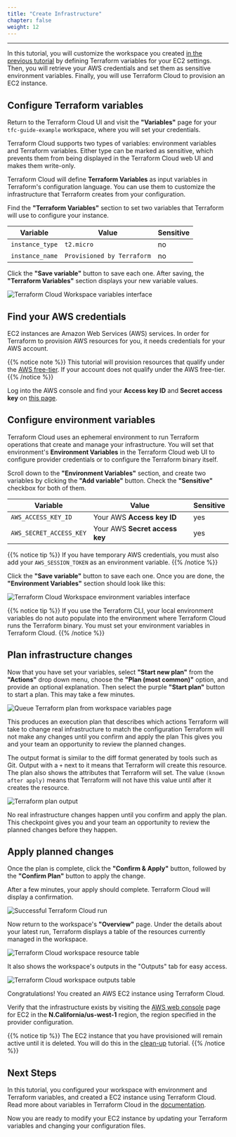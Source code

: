 ```yaml
---
title: "Create Infrastructure"
chapter: false
weight: 12
---
```

---

In this tutorial, you will customize the workspace you created [in the previous tutorial](/040_terraform_cloud_setup/2-cloud-workspace-create.html) by defining Terraform variables for your EC2 settings. Then, you will retrieve your AWS credentials and set them as sensitive environment variables. Finally, you will use Terraform Cloud to provision an EC2 instance.

## Configure Terraform variables

Return to the Terraform Cloud UI and visit the **"Variables"** page for your `tfc-guide-example` workspace, where you will set your credentials.

Terraform Cloud supports two types of variables: environment variables and Terraform variables. Either type can be marked as sensitive, which prevents them from being displayed in the Terraform Cloud web UI and makes them write-only.

Terraform Cloud will define **Terraform Variables** as input variables in Terraform's configuration language. You can use them to customize the infrastructure that Terraform creates from your configuration.

Find the **"Terraform Variables"** section to set two variables that Terraform will use to configure your instance.

| Variable        | Value                      | Sensitive |
| --------------- | -------------------------- | --------- |
| `instance_type` | `t2.micro`                 | no        |
| `instance_name` | `Provisioned by Terraform` | no        |

Click the **"Save variable"** button to save each one. After saving, the **"Terraform Variables"** section displays your new variable values.

![Terraform Cloud Workspace variables interface](/images/hashicorp/terraform/tfc_hashicorp-training_workspaces_tfc-guide-example_variables.png)

## Find your AWS credentials

EC2 instances are Amazon Web Services (AWS) services. In order for Terraform to provision AWS resources for you, it needs credentials for your AWS account.

{{% notice note %}}
This tutorial will provision resources that qualify under the [AWS free-tier](https://aws.amazon.com/free/). If your account does not qualify under the AWS free-tier.
{{% /notice %}}

Log into the AWS console and find your **Access key ID** and **Secret access key** on [this page](https://console.aws.amazon.com/iam/home#security_credential).

## Configure environment variables

Terraform Cloud uses an ephemeral environment to run Terraform operations that create and manage your infrastructure. You will set that environment's **Environment Variables** in the Terraform Cloud web UI to configure provider credentials or to configure the Terraform binary itself.

Scroll down to the **"Environment Variables"** section, and create two variables by clicking the **"Add variable"** button. Check the **"Sensitive"** checkbox for both of them.

| Variable                | Value                          | Sensitive |
| ----------------------- | ------------------------------ | --------- |
| `AWS_ACCESS_KEY_ID`     | Your AWS **Access key ID**     | yes       |
| `AWS_SECRET_ACCESS_KEY` | Your AWS **Secret access key** | yes       |

{{% notice tip %}}
If you have temporary AWS credentials, you must also add your `AWS_SESSION_TOKEN` as an environment variable.
{{% /notice %}}

Click the **"Save variable"** button to save each one. Once you are done, the **"Environment Variables"** section should look like this:

![Terraform Cloud Workspace environment variables interface](/images/hashicorp/terraform/cloud/environment-variables.png)

{{% notice tip %}}
If you use the Terraform CLI, your local environment variables do not auto populate into the environment where Terraform Cloud runs the Terraform binary. You must set your environment variables in Terraform Cloud.
{{% /notice %}}

## Plan infrastructure changes

Now that you have set your variables, select **"Start new plan"** from the **"Actions"** drop down menu, choose the **"Plan (most common)"** option, and provide an optional explanation. Then select the purple **"Start plan"** button to start a plan. This may take a few minutes.

![Queue Terraform plan from workspace variables page](/images/hashicorp/terraform/tfc_hashicorp-training_workspaces_tfc-guide-example_variables_queue_plan.png)

This produces an execution plan that describes which actions Terraform will take to change real infrastructure to match the configuration Terraform will not make any changes until you confirm and apply the plan This gives you and your team an opportunity to review the planned changes.

The output format is similar to the diff format generated by tools such as Git. Output with a `+` next to it means that Terraform will create this resource. The plan also shows the attributes that Terraform will set. The value `(known after apply)` means that Terraform will not have this value until after it creates the resource.

![Terraform plan output](/images/hashicorp/terraform/tfc_hashicorp-training_workspaces_tfc-guide-example_plan_output.png)

No real infrastructure changes happen until you confirm and apply the plan. This checkpoint gives you and your team an opportunity to review the planned changes before they happen.

## Apply planned changes

Once the plan is complete, click the **"Confirm & Apply"** button, followed by the **"Confirm Plan"** button to apply the change.

After a few minutes, your apply should complete. Terraform Cloud will display a confirmation.

![Successful Terraform Cloud run](/images/hashicorp/terraform/tfc_hashicorp-training_workspaces_tfc-guide-example_runs_complete.png)

Now return to the workspace's **"Overview"** page. Under the details about your latest run, Terraform displays a table of the resources currently managed in the workspace.

![Terraform Cloud workspace resource table](/images/hashicorp/terraform/tfc_hashicorp-training_workspaces_tfc-guide-example_resource_table.png)

It also shows the workspace's outputs in the "Outputs" tab for easy access.

![Terraform Cloud workspace outputs table](/images/hashicorp/terraform/tfc_hashicorp-training_workspaces_tfc-guide-example_resource_table_outputs.png)

Congratulations! You created an AWS EC2 instance using Terraform Cloud. 

Verify that the infrastructure exists by visiting the [AWS web console](https://console.aws.amazon.com/) page for EC2 in the **N.California/us-west-1** region, the region specified in the provider configuration.

{{% notice tip %}}
The EC2 instance that you have provisioned will remain active until it is deleted. You will do this in the [clean-up](/090_cleanup/1-cloud-destroy.html) tutorial.
{{% /notice %}}

## Next Steps

In this tutorial, you configured your workspace with environment and Terraform variables, and created a EC2 instance using Terraform Cloud. Read more about variables in Terraform Cloud in the [documentation](https://www.terraform.io/docs/cloud/workspaces/variables.html).

Now you are ready to modify your EC2 instance by updating your Terraform variables and changing your configuration files.
